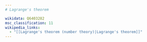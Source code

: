 ```yaml
---
# Lagrange's theorem

wikidata: Q6403282
msc_classification: 11
wikipedia_links:
  - "[[Lagrange's theorem (number theory)|Lagrange's theorem]]"
---
```

